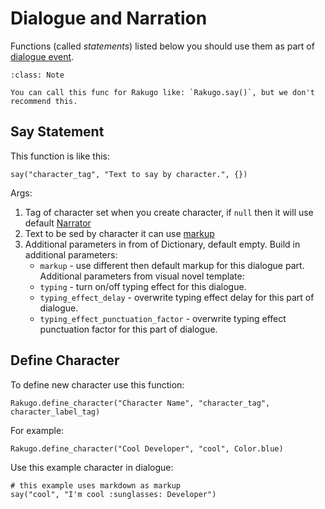 # Dialogue and Narration

Functions (called _statements_) listed below you should use them as part of [dialogue event](dialogue_node.md#create-dialogue-event).

```{admonition} Note
:class: Note

You can call this func for Rakugo like: `Rakugo.say()`, but we don't recommend this.
```

## Say Statement

This function is like this:

```gdscript
say("character_tag", "Text to say by character.", {})
```

Args:

1. Tag of character set when you create character, if `null` then it will use default [Narrator](project_setup.md#Narrator)
2. Text to be sed by character it can use [markup](text.md)
3. Additional parameters in from of Dictionary, default empty.
   Build in additional parameters:
   - `markup` - use different then default markup for this dialogue part.
     Additional parameters from visual novel template:
   - `typing` - turn on/off typing effect for this dialogue.
   - `typing_effect_delay` - overwrite typing effect delay for this part of dialogue.
   - `typing_effect_punctuation_factor` - overwrite typing effect punctuation factor for this part of dialogue.

## Define Character

To define new character use this function:

```gdscript
Rakugo.define_character("Character Name", "character_tag", character_label_tag)
```

For example:

```gdscript
Rakugo.define_character("Cool Developer", "cool", Color.blue)
```

Use this example character in dialogue:

```gdscript
# this example uses markdown as markup
say("cool", "I'm cool :sunglasses: Developer")
```
